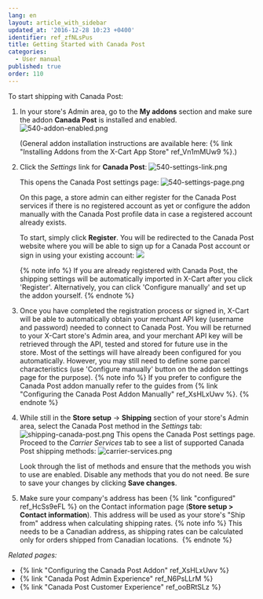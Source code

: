 ```yaml
---
lang: en
layout: article_with_sidebar
updated_at: '2016-12-28 10:23 +0400'
identifier: ref_zfNLsPus
title: Getting Started with Canada Post
categories:
  - User manual
published: true
order: 110
---
```

To start shipping with Canada Post:

1.  In your store's Admin area, go to the **My addons** section and make sure the addon **Canada Post** is installed and enabled.
    ![540-addon-enabled.png]({{site.baseurl}}/attachments/ref_zfNLsPus/540-addon-enabled.png)

    (General addon installation instructions are available here: {% link "Installing Addons from the X-Cart App Store" ref_Vn1mMUw9 %}.)

2.  Click the _Settings_ link for **Canada Post**:
    ![540-settings-link.png]({{site.baseurl}}/attachments/ref_zfNLsPus/540-settings-link.png)
    
    This opens the Canada Post settings page:
    ![540-settings-page.png]({{site.baseurl}}/attachments/ref_zfNLsPus/540-settings-page.png)

    On this page, a store admin can either register for the Canada Post services if there is no registered account as yet or configure the addon manually with the Canada Post profile data in case a registered account already exists.
    
    To start, simply click **Register**. You will be redirected to the Canada Post website where you will be able to sign up for a Canada Post account or sign in using your existing account:
    ![]({{site.baseurl}}/attachments/7505231/7602671.png)
    
    {% note  info %}
    If you are already registered with Canada Post, the shipping settings will be automatically imported in X-Cart after you click 'Register'. Alternatively, you can click 'Configure manually' and set up the addon yourself.
    {% endnote %}
    
3.  Once you have completed the registration process or signed in, X-Cart will be able to automatically obtain your merchant API key (username and password) needed to connect to Canada Post. You will be returned to your X-Cart store's Admin area, and your merchant API key will be retrieved through the API, tested and stored for future use in the store. Most of the settings will have already been configured for you automatically. However, you may still need to define some parcel characteristics (use 'Configure manually' button on the addon settings page for the purpose).
    {% note info %}
    If you prefer to configure the Canada Post addon manually refer to the guides from {% link "Configuring the Canada Post Addon Manually" ref_XsHLxUwv %}.
    {% endnote %}
    
4.  While still in the **Store setup** -> **Shipping** section of your store's Admin area, select the Canada Post method in the _Settings_ tab: 
    ![shipping-canada-post.png]({{site.baseurl}}/attachments/ref_zfNLsPus/shipping-canada-post.png)
    This opens the Canada Post settings page. Proceed to the _Carrier Services_ tab to see a list of supported Canada Post shipping methods:
    ![carrier-services.png]({{site.baseurl}}/attachments/ref_zfNLsPus/carrier-services.png)
    
    Look through the list of methods and ensure that the methods you wish to use are enabled. Disable any methods that you do not need. Be sure to save your changes by clicking **Save changes**.
5.  Make sure your company's address has been {% link "configured" ref_HcSs9eFL %} on the Contact information page (**Store setup > Contact information**). This address will be used as your store's "Ship from" address when calculating shipping rates. 
    {% note info %}
    This needs to be a Canadian address, as shipping rates can be calculated only for orders shipped from Canadian locations. 
    {% endnote %}

_Related pages:_

*   {% link "Configuring the Canada Post Addon" ref_XsHLxUwv %}
*   {% link "Canada Post Admin Experience" ref_N6PsLLrM %}
*   {% link "Canada Post Customer Experience" ref_ooBRtSLz %}
